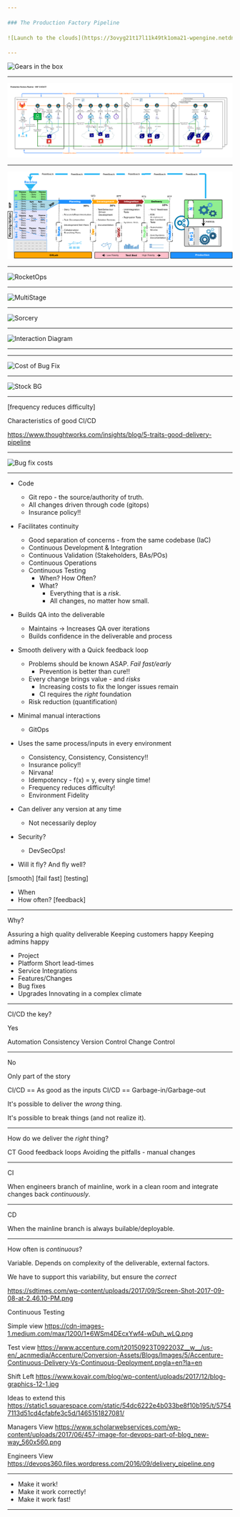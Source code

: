 ```yaml
---

### The Production Factory Pipeline

![Launch to the clouds](https://3ovyg21t17l11k49tk1oma21-wpengine.netdna-ssl.com/wp-content/uploads/2015/06/Launching-Apps-to-the-Clouds-Webinar.png)

---
```


![Gears in the box](https://ddr052v6dnx4i.cloudfront.net/wp-content/uploads/2018/02/Increasing-importance-of-cross-functional-teams-and-TestOps.png)

---

![SD Pipeline](sd-pipeline-v2.png)

---

![Project View](cicd2-project-view.png)

---

![RocketOps](https://qainfotech.com/wp-content/uploads/2017/11/How-is-Shift-left-the-Right-Approach-blog-Niharika-3rd-Nov2018.jpg)

---

![MultiStage](https://www.leadingagile.com/wp-content/uploads/2018/06/CICD-4.jpg)

---

![Sorcery](https://dt-cdn.net/images/continuous-delivery-664cf921f9.svg)

---

![Interaction Diagram](https://dt-cdn.net/images/continuous-delivery-664cf921f9.svg)

---

---

![Cost of Bug Fix](https://www.researchgate.net/profile/Oksana_Pomorova/publication/274357451/figure/fig1/AS:410916429549577@1474981519760/Cost-of-a-Bug-Within-a-Software-Lifecycle.png)

---

![Stock BG](https://itbrief.com.au/uploads/story/2017/12/06/ThinkstockPhotos-868872016.jpg)

---

[frequency reduces difficulty]

Characteristics of good CI/CD

https://www.thoughtworks.com/insights/blog/5-traits-good-delivery-pipeline

---

![Bug fix costs](https://darkviews.files.wordpress.com/2012/07/software-development-costs-bugfixing.png)

---

* Code
  * Git repo - the source/authority of truth.
  * All changes driven through code (gitops)
  * Insurance policy!!

* Facilitates continuity
  * Good separation of concerns - from the same codebase (IaC)
  * Continuous Development & Integration
  * Continuous Validation (Stakeholders, BAs/POs)
  * Continuous Operations
  * Continuous Testing
    * When? How Often?
    * What?
      * Everything that is a _risk_.
      * All changes, no matter how small.

* Builds QA into the deliverable
  * Maintains -> Increases QA over iterations
  * Builds confidence in the deliverable and process

* Smooth delivery with a Quick feedback loop
  * Problems should be known ASAP. _Fail fast/early_
    * Prevention is better than cure!!
  * Every change brings value - and _risks_
    * Increasing costs to fix the longer issues remain
    * CI requires the _right_ foundation
  * Risk reduction (quantification)

* Minimal manual interactions
  * GitOps

* Uses the same process/inputs in every environment
  * Consistency, Consistency, Consistency!!
  * Insurance policy!!
  * Nirvana!
  * Idempotency - f(x) = y, every single time!
  * Frequency reduces difficulty!
  * Environment Fidelity

* Can deliver any version at any time
  * Not necessarily deploy

* Security?
  * DevSecOps!

* Will it fly? And fly well?

[smooth]
[fail fast]
[testing]
  * When
  * How often?
[feedback]


---

Why?

Assuring a high quality deliverable
Keeping customers happy
Keeping admins happy
  * Project
  * Platform
Short lead-times
  * Service Integrations
  * Features/Changes
  * Bug fixes
  * Upgrades
Innovating in a complex climate

---

CI/CD the key?

Yes

Automation
Consistency
Version Control
Change Control

---

No

Only part of the story

CI/CD == As good as the inputs
CI/CD == Garbage-in/Garbage-out

It's possible to deliver the _wrong_ thing.

It's possible to break things (and not realize it).

---

How do we deliver the _right_ thing?

CT
Good feedback loops
Avoiding the pitfalls - manual changes

---

CI

When engineers branch of mainline, work in a clean room and integrate changes back
_continuously_.

---

CD

When the mainline branch is always builable/deployable.

---

How often is _continuous_?

Variable. Depends on complexity of the deliverable, external factors.

We have to support this variability, but ensure the _correct_

https://sdtimes.com/wp-content/uploads/2017/09/Screen-Shot-2017-09-08-at-2.46.10-PM.png

Continuous Testing

Simple view
https://cdn-images-1.medium.com/max/1200/1*6WSm4DEcxYwf4-wDuh_wLQ.png

Test view
https://www.accenture.com/t20150923T092203Z__w__/us-en/_acnmedia/Accenture/Conversion-Assets/Blogs/Images/5/Accenture-Continuous-Delivery-Vs-Continuous-Deployment.pngla=en?la=en

Shift Left
https://www.kovair.com/blog/wp-content/uploads/2017/12/blog-graphics-12-1.jpg

Ideas to extend this
https://static1.squarespace.com/static/54dc6222e4b033be8f10b195/t/57547113d51cd4cfabfe3c5d/1465151827081/

Managers View
https://www.scholarwebservices.com/wp-content/uploads/2017/06/457-image-for-devops-part-of-blog_new-way_560x560.png

Engineers View
https://devops360.files.wordpress.com/2016/09/delivery_pipeline.png

---

* Make it work!
* Make it work correctly!
* Make it work fast!

---

